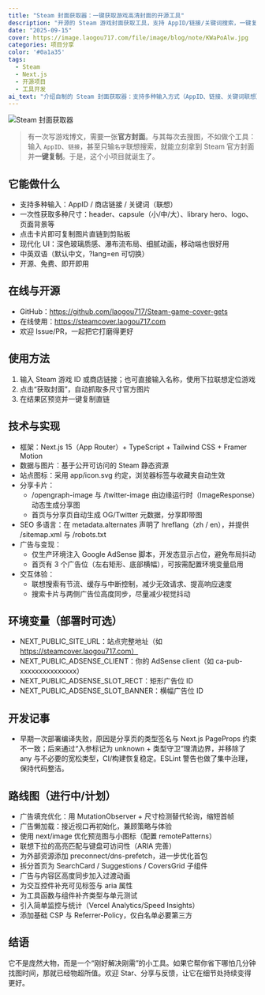 ```yaml
---
title: "Steam 封面获取器：一键获取游戏高清封面的开源工具"
description: "开源的 Steam 游戏封面获取工具，支持 AppID/链接/关键词搜索，一键复制多尺寸官方封面，现代化 UI 设计，中英双语支持"
date: "2025-09-15"
cover: https://image.laogou717.com/file/image/blog/note/KWaPoAlw.jpg
categories: 项目分享
color: '#0a1a35'
tags:
  - Steam
  - Next.js
  - 开源项目
  - 工具开发
ai_text: "介绍自制的 Steam 封面获取器：支持多种输入方式（AppID、链接、关键词联想），一键获取多尺寸官方封面并复制直链，采用 Next.js 15 + TypeScript 构建，具备现代化 UI、SEO 优化和广告变现功能。"
---
```

![Steam 封面获取器](https://image.laogou717.com/file/image/blog/note/dvO4TsqD.gif)
> 有一次写游戏博文，需要一张**官方封面**。与其每次去搜图，不如做个工具：输入 `AppID`、`链接`，甚至只输`名字`联想搜索，就能立刻拿到 Steam 官方封面并**一键复制**。于是，这个小项目就诞生了。

## 它能做什么
- 支持多种输入：AppID / 商店链接 / 关键词（联想）
- 一次性获取多种尺寸：header、capsule（小/中/大）、library hero、logo、页面背景等
- 点击卡片即可复制图片直链到剪贴板
- 现代化 UI：深色玻璃质感、瀑布流布局、细腻动画，移动端也很好用
- 中英双语（默认中文，?lang=en 可切换）
- 开源、免费、即开即用

## 在线与开源
- GitHub：https://github.com/laogou717/Steam-game-cover-gets
- 在线使用：https://steamcover.laogou717.com
- 欢迎 Issue/PR，一起把它打磨得更好

## 使用方法
1. 输入 Steam 游戏 ID 或商店链接；也可直接输入名称，使用下拉联想定位游戏
2. 点击“获取封面”，自动抓取多尺寸官方图片
3. 在结果区预览并一键复制直链

## 技术与实现
- 框架：Next.js 15（App Router）+ TypeScript + Tailwind CSS + Framer Motion
- 数据与图片：基于公开可访问的 Steam 静态资源
- 站点图标：采用 app/icon.svg 约定，浏览器标签与收藏夹自动生效
- 分享卡片：
  - /opengraph-image 与 /twitter-image 由边缘运行时（ImageResponse）动态生成分享图
  - 首页与分享页自动生成 OG/Twitter 元数据，分享即带图
- SEO 多语言：在 metadata.alternates 声明了 hreflang（zh / en），并提供 /sitemap.xml 与 /robots.txt
- 广告与变现：
  - 仅生产环境注入 Google AdSense 脚本，开发态显示占位，避免布局抖动
  - 首页有 3 个广告位（左右矩形、底部横幅），可按需配置环境变量启用
- 交互体验：
  - 联想搜索有节流、缓存与中断控制，减少无效请求、提高响应速度
  - 搜索卡片与两侧广告位高度同步，尽量减少视觉抖动

## 环境变量（部署时可选）
- NEXT_PUBLIC_SITE_URL：站点完整地址（如 https://steamcover.laogou717.com）
- NEXT_PUBLIC_ADSENSE_CLIENT：你的 AdSense client（如 ca-pub-xxxxxxxxxxxxxxx）
- NEXT_PUBLIC_ADSENSE_SLOT_RECT：矩形广告位 ID
- NEXT_PUBLIC_ADSENSE_SLOT_BANNER：横幅广告位 ID

## 开发记事
- 早期一次部署编译失败，原因是分享页的类型签名与 Next.js PageProps 约束不一致；后来通过“入参标记为 unknown + 类型守卫”理清边界，并移除了 any 与不必要的宽松类型，CI/构建恢复稳定。ESLint 警告也做了集中治理，保持代码整洁。

## 路线图（进行中/计划）
- 广告填充优化：用 MutationObserver + 尺寸检测替代轮询，缩短首帧
- 广告懒加载：接近视口再初始化，兼顾策略与体验
- 使用 next/image 优化预览图与小图标（配置 remotePatterns）
- 联想下拉的高亮匹配与键盘可访问性（ARIA 完善）
- 为外部资源添加 preconnect/dns-prefetch，进一步优化首包
- 拆分首页为 SearchCard / Suggestions / CoversGrid 子组件
- 广告与内容区高度同步加入过渡动画
- 为交互控件补充可见标签与 aria 属性
- 为工具函数与组件补齐类型与单元测试
- 引入简单监控与统计（Vercel Analytics/Speed Insights）
- 添加基础 CSP 与 Referrer-Policy，仅白名单必要第三方

## 结语
它不是庞然大物，而是一个“刚好解决刚需”的小工具。如果它帮你省下哪怕几分钟找图时间，那就已经物超所值。欢迎 Star、分享与反馈，让它在细节处持续变得更好。